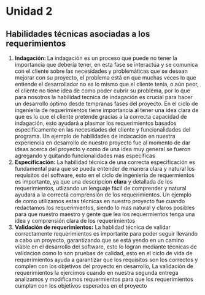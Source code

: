 <!DOCTYPE html>
<html lang="es">
<body>

   <h1>Unidad 2</h1>
    <h2>Habilidades técnicas asociadas a los requerimientos</h2>

 <ol>
     <li><b>Indagación: </b>La indagación es un proceso que puede no tener la importancia que debería tener, en esta fase se interactúa y se comunica con el cliente sobre las necesidades y problemáticas que se desean mejorar con su proyecto, el problema está en que muchas veces lo que entiende el desarrollador no es lo mismo que el cliente tenía, o aún peor, el cliente no tiene idea de como poder cubrir su problema, por lo que para nosotros la habilidad tecnica de indagación es crucial para hacer un desarrollo óptimo desde tempranas fases del proyecto. En el ciclo de ingenieria de requerimientos tiene importancia al tener una idea clara de que es lo que el cliente pretende gracias a la correcta capacidad de indagación, esto ayudará a plasmar los requerimientos basados especificamente en las necesidades del cliente y funcionalidades del programa. 
     Un ejemplo de habilidades de indacación en nuestra experiencia en desarrollo de nuestro proyecto fue al momento de dar ideas acerca del proyecto y como de una idea muy general se fueron agregando y quitando funcionalidades mas específicas</li>
     <li><b>Especificación:</b> La habilidad técnica de una correcta especificación es fundamental para que se pueda entender de manera clara y natural los requisitos del software, esto en el ciclo de ingenieria de requermientos es importante, ya que una descripcion <b>clara</b> y detallada de los requerimientos, utlizando un lenguaje fácil de comprender y natural ayudará a la correcta comprensión de los requerimientos. Un ejemplo de como utilizamos estas técnicas en nuestro proyecto fue cuando redactamos los requerimientos, siendo lo mas natural y claros posibles para que nuestro maestro y gente que lea los requermientos tenga una idea y comprensión clara de los requerimientos  </li>
     <li><b>Validación de requerimientos:</b> La hablidad técnica de validar correctamente requerimientos es importante para poder seguir llevando a cabo un proyecto, garantizando que se está yendo en un camino víable en el desarrollo del software, esto lo logran mediante técnicas de valídacion como lo son pruebas de calidad, esto en el ciclo de vida de requerimientos ayuda a garantizar que los requisitos son los correctos y complen con los objetivos del proyecto en desarrollo, La validación de requerimientos la ejercimos cuando en nuestra segunda entrega analizamos y modificamos requermientos para que los requerimientos cumplan con los objetivos esperados en el proyecto  </li>
    </ol>

</body>
</html>

